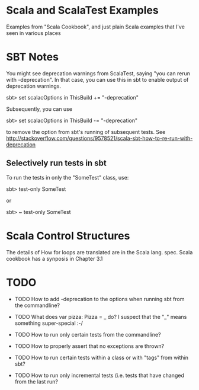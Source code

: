 # Scala and ScalaTest Examples

Examples from "Scala Cookbook", and just plain Scala examples
that I've seen in various places

# SBT Notes

You might see deprecation warnings from ScalaTest, saying "you can rerun with
-deprecation".  In that case, you can use this in sbt to enable output of
deprecation warnings.

  sbt> set scalacOptions in ThisBuild += "-deprecation"

Subsequently, you can use

  sbt> set scalacOptions in ThisBuild -= "-deprecation"

to remove the option from sbt's running of subsequent tests. See
http://stackoverflow.com/questions/9578521/scala-sbt-how-to-re-run-with-deprecation

## Selectively run tests in sbt

To run the tests in only the "SomeTest" class, use:

  sbt> test-only SomeTest

or

  sbt> ~ test-only SomeTest


# Scala Control Structures

The details of How for loops are translated are in the Scala lang. spec.
Scala cookbook has a synposis in Chapter 3.1
    
# TODO

* TODO How to add -deprecation to the options when running sbt from the
  commandline?

* TODO What does var pizza: Pizza = _ do?
       I suspect that the "_" means something super-special :-/
           
* TODO How to run only certain tests from the commandline?

* TODO How to properly assert that no exceptions are thrown?

* TODO How to run certain tests within a class or with "tags" from within sbt?

* TODO How to run only incremental tests (i.e. tests that have changed
       from the last run?
